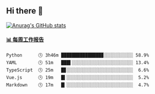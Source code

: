 ## Hi there 👋

[![Anurag's GitHub stats](https://github-readme-stats-orilights.vercel.app/api?username=orilights)](https://github.com/anuraghazra/github-readme-stats)

<!--
**OriLight152/OriLight152** is a ✨ _special_ ✨ repository because its `README.md` (this file) appears on your GitHub profile.

Here are some ideas to get you started:

- 🔭 I’m currently working on ...
- 🌱 I’m currently learning ...
- 👯 I’m looking to collaborate on ...
- 🤔 I’m looking for help with ...
- 💬 Ask me about ...
- 📫 How to reach me: ...
- 😄 Pronouns: ...
- ⚡ Fun fact: ...
-->

<!-- waka-box start -->
#### <a href="https://gist.github.com/92c8d5b388768c10efcba86e82b7c4fb" target="_blank">📊 每周工作报告</a>
```text
Python      🕓 3h46m ███████████████▉░░░░░░░░░░░ 58.9%
YAML        🕓 51m   ███▌░░░░░░░░░░░░░░░░░░░░░░░ 13.4%
TypeScript  🕓 25m   █▊░░░░░░░░░░░░░░░░░░░░░░░░░  6.6%
Vue.js      🕓 19m   █▍░░░░░░░░░░░░░░░░░░░░░░░░░  5.2%
Markdown    🕓 17m   █▎░░░░░░░░░░░░░░░░░░░░░░░░░  4.7%
```
<!-- Powered by https://github.com/journey-ad/waka-box-go . -->
<!-- waka-box end -->
